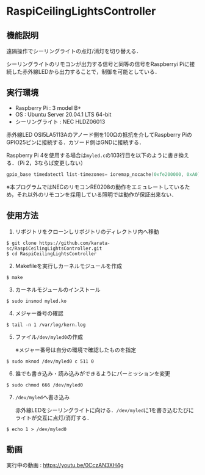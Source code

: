 # RaspiCeilingLightsController

機能説明
---
遠隔操作でシーリングライトの点灯/消灯を切り替える．

シーリングライトのリモコンが出力する信号と同等の信号をRaspberryi Piに接続した赤外線LEDから出力することで，制御を可能としている．

実行環境
---
* Raspberry Pi : 3 model B+
* OS : Ubuntu Server 20.04.1 LTS 64-bit
* シーリングライト : NEC HLDZ06013

赤外線LED OSI5LA5113Aのアノード側を100Ωの抵抗を介してRaspberry PiのGPIO25ピンに接続する．カソード側はGNDに接続する．

Raspberry Pi 4を使用する場合は`myled.c`の103行目を以下のように書き換える．（Pi 2，3ならば変更しない）
<!--GPIOの最初のアドレスを変更すること．-->

```c:myled.c
gpio_base timedatectl list-timezones= ioremap_nocache(0xfe200000, 0xA0); //original:0x3f200000
```
※本プログラムではNECのリモコンRE0208の動作をエミュレートしているため，それ以外のリモコンを採用している照明では動作が保証出来ない．

使用方法
---
1. リポジトリをクローンしリポジトリのディレクトリ内へ移動
```
$ git clone https://github.com/karata-sc/RaspiCeilingLightsController.git
$ cd RaspiCeilingLightsController
```

2. Makefileを実行しカーネルモジュールを作成


```
$ make
```
3. カーネルモジュールのインストール

```
$ sudo insmod myled.ko
```

4. メジャー番号の確認

```
$ tail -n 1 /var/log/kern.log
```
<!--Nov 30 14:07:21 ubuntu kernel: [19904.146763] /home/ubuntu/RaspiCeilingLightsController/myled.c is loaded. major:511-->
5. ファイル`/dev/myled0`の作成

    ※メジャー番号は自分の環境で確認したものを指定
```
$ sudo mknod /dev/myled0 c 511 0
```

6. 誰でも書き込み・読み込みができるようにパーミッションを変更

```
$ sudo chmod 666 /dev/myled0
```

7. `/dev/myled`へ書き込み
    
    赤外線LEDをシーリングライトに向ける．`/dev/myled`に1を書き込むたびにライトが交互に点灯/消灯する．

```
$ echo 1 > /dev/myled0
```

<!--天井のライトを赤外線LEDのパルス出力によるデータ送信で点灯/消灯させている．-->

動画
---
実行中の動画 : https://youtu.be/0CczAN3XH4g